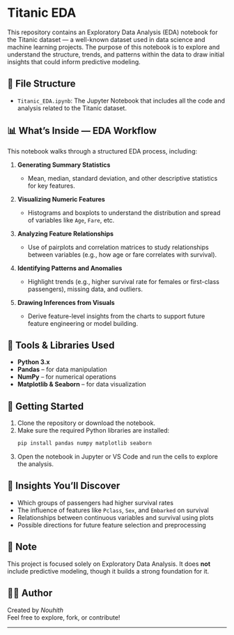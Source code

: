 

# Titanic EDA

This repository contains an Exploratory Data Analysis (EDA) notebook for the Titanic dataset — a well-known dataset used in data science and machine learning projects. The purpose of this notebook is to explore and understand the structure, trends, and patterns within the data to draw initial insights that could inform predictive modeling.

## 📁 File Structure

- `Titanic_EDA.ipynb`: The Jupyter Notebook that includes all the code and analysis related to the Titanic dataset.

## 📊 What’s Inside — EDA Workflow

This notebook walks through a structured EDA process, including:

1. **Generating Summary Statistics**  
   - Mean, median, standard deviation, and other descriptive statistics for key features.

2. **Visualizing Numeric Features**  
   - Histograms and boxplots to understand the distribution and spread of variables like `Age`, `Fare`, etc.

3. **Analyzing Feature Relationships**  
   - Use of pairplots and correlation matrices to study relationships between variables (e.g., how age or fare correlates with survival).

4. **Identifying Patterns and Anomalies**  
   - Highlight trends (e.g., higher survival rate for females or first-class passengers), missing data, and outliers.

5. **Drawing Inferences from Visuals**  
   - Derive feature-level insights from the charts to support future feature engineering or model building.

## 🔧 Tools & Libraries Used

- **Python 3.x**
- **Pandas** – for data manipulation
- **NumPy** – for numerical operations
- **Matplotlib & Seaborn** – for data visualization

## 🚀 Getting Started

1. Clone the repository or download the notebook.
2. Make sure the required Python libraries are installed:
   ```bash
   pip install pandas numpy matplotlib seaborn
   ```
3. Open the notebook in Jupyter or VS Code and run the cells to explore the analysis.

## 🧠 Insights You’ll Discover

- Which groups of passengers had higher survival rates
- The influence of features like `Pclass`, `Sex`, and `Embarked` on survival
- Relationships between continuous variables and survival using plots
- Possible directions for future feature selection and preprocessing

## 📌 Note

This project is focused solely on Exploratory Data Analysis. It does **not** include predictive modeling, though it builds a strong foundation for it.

## 🧑‍💻 Author

Created by *Nouhith*  
Feel free to explore, fork, or contribute!

---
